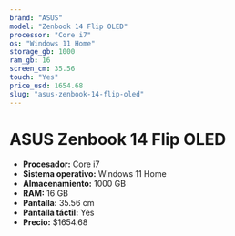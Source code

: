 ```yaml
---
brand: "ASUS"
model: "Zenbook 14 Flip OLED"
processor: "Core i7"
os: "Windows 11 Home"
storage_gb: 1000
ram_gb: 16
screen_cm: 35.56
touch: "Yes"
price_usd: 1654.68
slug: "asus-zenbook-14-flip-oled"
---
```


# ASUS Zenbook 14 Flip OLED

- **Procesador:** Core i7
- **Sistema operativo:** Windows 11 Home
- **Almacenamiento:** 1000 GB
- **RAM:** 16 GB
- **Pantalla:** 35.56 cm
- **Pantalla táctil:** Yes
- **Precio:** $1654.68
